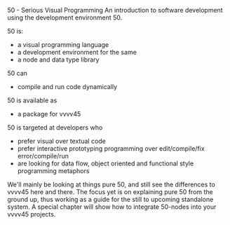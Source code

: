 50 - Serious Visual Programming
An introduction to software development using the development environment 50.

50 is: 

* a visual programming language
* a development environment for the same
* a node and data type library

50 can

* compile and run code dynamically

50 is available as

* a package for vvvv45

50 is targeted at developers who

* prefer visual over textual code
* prefer interactive prototyping programming over edit/compile/fix error/compile/run
* are looking for data flow, object oriented and functional style programming metaphors 

We'll mainly be looking at things pure 50, and still see the differences to vvvv45 here and there. The focus yet is on explaining pure 50 from the ground up, thus working as a guide for the still to upcoming standalone system. A special chapter will show how to integrate 50-nodes into your vvvv45 projects.
